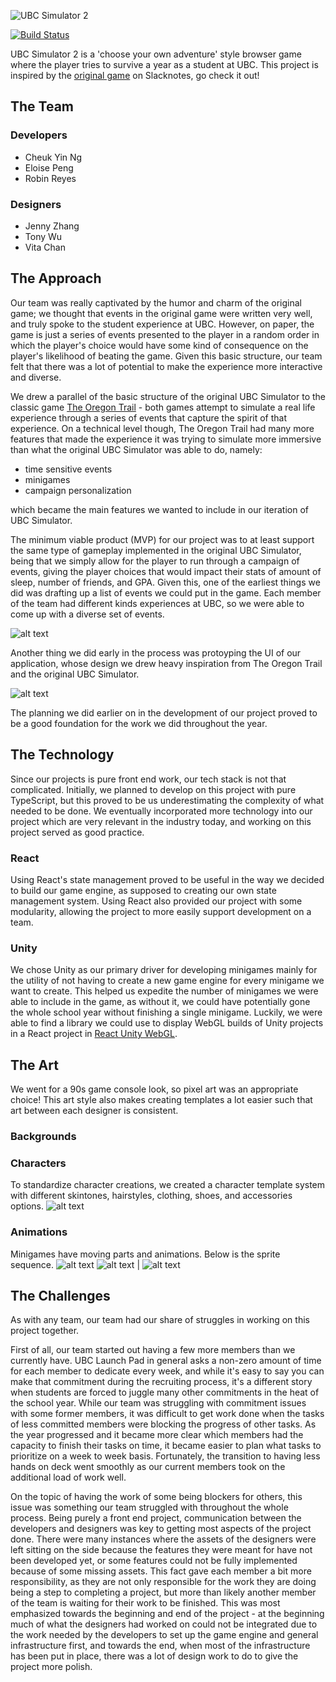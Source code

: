 ![UBC Simulator 2](./.static/thumbnail.png)

[![Build Status](https://travis-ci.com/ubclaunchpad/ubcsim2.svg?branch=master)](https://travis-ci.com/ubclaunchpad/ubcsim2)

UBC Simulator 2 is a 'choose your own adventure' style browser game where the player tries to survive a year as a student at UBC.
This project is inspired by the [original game](https://slacknotes.com/ubcsimulator) on Slacknotes, go check it out!

## The Team

### Developers

- Cheuk Yin Ng
- Eloise Peng
- Robin Reyes

### Designers

- Jenny Zhang
- Tony Wu
- Vita Chan

## The Approach

Our team was really captivated by the humor and charm of the original game; we thought that events in the original game were written very well, and truly spoke to the student experience at UBC. However, on paper, the game is just a series of events presented to the player in a random order in which the player's choice would have some kind of consequence on the player's likelihood of beating the game. Given this basic structure, our team felt that there was a lot of potential to make the experience more interactive and diverse.

We drew a parallel of the basic structure of the original UBC Simulator to the classic game [The Oregon Trail](https://en.wikipedia.org/wiki/The_Oregon_Trail_(series)) - both games attempt to simulate a real life experience through a series of events that capture the spirit of that experience. On a technical level though, The Oregon Trail had many more features that made the experience it was trying to simulate more immersive than what the original UBC Simulator was able to do, namely:

- time sensitive events
- minigames
- campaign personalization

which became the main features we wanted to include in our iteration of UBC Simulator.

The minimum viable product (MVP) for our project was to at least support the same type of gameplay implemented in the original UBC Simulator, being that we simply allow for the player to run through a campaign of events, giving the player choices that would impact their stats of amount of sleep, number of friends, and GPA. Given this, one of the earliest things we did was drafting up a list of events we could put in the game. Each member of the team had different kinds experiences at UBC, so we were able to come up with a diverse set of events.

![alt text](showcase_images/event_drafting.png)

Another thing we did early in the process was protoyping the UI of our application, whose design we drew heavy inspiration from The Oregon Trail and the original UBC Simulator.

![alt text](showcase_images/ui_prototypes.png)

The planning we did earlier on in the development of our project proved to be a good foundation for the work we did throughout the year.

## The Technology

Since our projects is pure front end work, our tech stack is not that complicated. Initially, we planned to develop on this project with pure TypeScript, but this proved to be us underestimating the complexity of what needed to be done. We eventually incorporated more technology into our project which are very relevant in the industry today, and working on this project served as good practice.

### React

Using React's state management proved to be useful in the way we decided to build our game engine, as supposed to creating our own state management system. Using React also provided our project with some modularity, allowing the project to more easily support development on a team.

### Unity

We chose Unity as our primary driver for developing minigames mainly for the utility of not having to create a new game engine for every minigame we want to create. This helped us expedite the number of minigames we were able to include in the game, as without it, we could have potentially gone the whole school year without finishing a single minigame. Luckily, we were able to find a library we could use to display WebGL builds of Unity projects in a React project in [React Unity WebGL](https://github.com/elraccoone/react-unity-webgl).

## The Art

We went for a 90s game console look, so pixel art was an appropriate choice! This art style also makes creating templates a lot easier such that art between each designer is consistent.

### Backgrounds
### Characters

To standardize character creations, we created a character template system with different skintones, hairstyles, clothing, shoes, and accessories options.
![alt text](showcase_images/character_sheet.png)

### Animations

Minigames have moving parts and animations. Below is the sprite sequence.
![alt text](showcase_images/animation_sequence.png)
![alt text](showcase_images/skaterboi.gif) | ![alt text](showcase_images/squirrel.gif)

## The Challenges

As with any team, our team had our share of struggles in working on this project together.

First of all, our team started out having a few more members than we currently have. UBC Launch Pad in general asks a non-zero amount of time for each member to dedicate every week, and while it's easy to say you can make that commitment during the recruiting process, it's a different story when students are forced to juggle many other commitments in the heat of the school year. While our team was struggling with commitment issues with some former members, it was difficult to get work done when the tasks of less committed members were blocking the progress of other tasks. As the year progressed and it became more clear which members had the capacity to finish their tasks on time, it became easier to plan what tasks to prioritize on a week to week basis. Fortunately, the transition to having less hands on deck went smoothly as our current members took on the additional load of work well.

On the topic of having the work of some being blockers for others, this issue was something our team struggled with throughout the whole process. Being purely a front end project, communication between the developers and designers was key to getting most aspects of the project done. There were many instances where the assets of the designers were left sitting on the side because the features they were meant for have not been developed yet, or some features could not be fully implemented because of some missing assets. This fact gave each member a bit more responsibility, as they are not only responsible for the work they are doing being a step to completing a project, but more than likely another member of the team is waiting for their work to be finished. This was most emphasized towards the beginning and end of the project - at the beginning much of what the designers had worked on could not be integrated due to the work needed by the developers to set up the game engine and general infrastructure first, and towards the end, when most of the infrastructure has been put in place, there was a lot of design work to do to give the project more polish.
